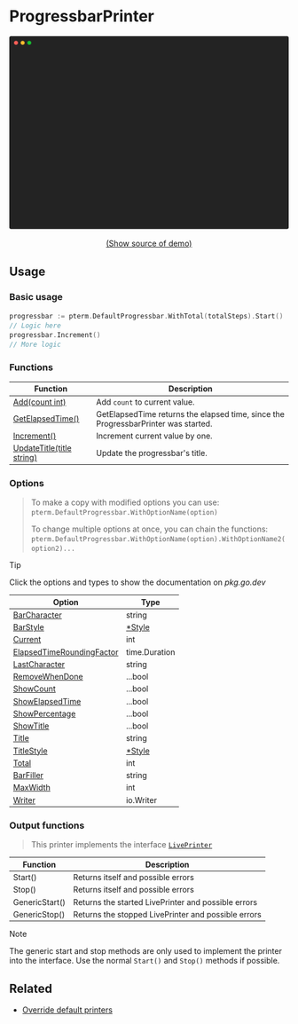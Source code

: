 # ProgressbarPrinter

<!--
Replace all of the following strings with the current printer.
     progressbar Progressbar ProgressbarPrinter DefaultProgressbar
-->

![ProgressbarPrinter Example](https://raw.githubusercontent.com/pterm/pterm/master/_examples/progressbar/animation.svg)

<p align="center"><a href="https://github.com/gemini/pterm/blob/master/_examples/progressbar/main.go" target="_blank">(Show source of demo)</a></p>

## Usage

### Basic usage

```go
progressbar := pterm.DefaultProgressbar.WithTotal(totalSteps).Start()
// Logic here
progressbar.Increment()
// More logic
```

### Functions

| Function                                                                                              | Description                                                                        |
| ----------------------------------------------------------------------------------------------------- | ---------------------------------------------------------------------------------- |
| [Add(count int)](https://pkg.go.dev/github.com/gemini/pterm#ProgressbarPrinter.Add)                    | Add `count` to current value.                                                      |
| [GetElapsedTime()](https://pkg.go.dev/github.com/gemini/pterm#ProgressbarPrinter.GetElapsedTime)       | GetElapsedTime returns the elapsed time, since the ProgressbarPrinter was started. |
| [Increment()](https://pkg.go.dev/github.com/gemini/pterm#ProgressbarPrinter.Increment)                 | Increment current value by one.                                                    |
| [UpdateTitle(title string)](https://pkg.go.dev/github.com/gemini/pterm#ProgressbarPrinter.UpdateTitle) | Update the progressbar's title.                                                    |

### Options

> To make a copy with modified options you can use:
> `pterm.DefaultProgressbar.WithOptionName(option)`
>
> To change multiple options at once, you can chain the functions:
> `pterm.DefaultProgressbar.WithOptionName(option).WithOptionName2(option2)...`

> [!TIP]
> Click the options and types to show the documentation on _pkg.go.dev_

| Option                                                                                                                  | Type                                                       |
| ----------------------------------------------------------------------------------------------------------------------- | ---------------------------------------------------------- |
| [BarCharacter](https://pkg.go.dev/github.com/gemini/pterm#ProgressbarPrinter.WithBarCharacter)                           | string                                                     |
| [BarStyle](https://pkg.go.dev/github.com/gemini/pterm#ProgressbarPrinter.WithBarStyle)                                   | [\*Style](https://pkg.go.dev/github.com/gemini/pterm#Style) |
| [Current](https://pkg.go.dev/github.com/gemini/pterm#ProgressbarPrinter.WithCurrent)                                     | int                                                        |
| [ElapsedTimeRoundingFactor](https://pkg.go.dev/github.com/gemini/pterm#ProgressbarPrinter.WithElapsedTimeRoundingFactor) | time.Duration                                              |
| [LastCharacter](https://pkg.go.dev/github.com/gemini/pterm#ProgressbarPrinter.WithLastCharacter)                         | string                                                     |
| [RemoveWhenDone](https://pkg.go.dev/github.com/gemini/pterm#ProgressbarPrinter.WithRemoveWhenDone)                       | ...bool                                                    |
| [ShowCount](https://pkg.go.dev/github.com/gemini/pterm#ProgressbarPrinter.WithShowCount)                                 | ...bool                                                    |
| [ShowElapsedTime](https://pkg.go.dev/github.com/gemini/pterm#ProgressbarPrinter.WithShowElapsedTime)                     | ...bool                                                    |
| [ShowPercentage](https://pkg.go.dev/github.com/gemini/pterm#ProgressbarPrinter.WithShowPercentage)                       | ...bool                                                    |
| [ShowTitle](https://pkg.go.dev/github.com/gemini/pterm#ProgressbarPrinter.WithShowTitle)                                 | ...bool                                                    |
| [Title](https://pkg.go.dev/github.com/gemini/pterm#ProgressbarPrinter.WithTitle)                                         | string                                                     |
| [TitleStyle](https://pkg.go.dev/github.com/gemini/pterm#ProgressbarPrinter.WithTitleStyle)                               | [\*Style](https://pkg.go.dev/github.com/gemini/pterm#Style) |
| [Total](https://pkg.go.dev/github.com/gemini/pterm#ProgressbarPrinter.WithTotal)                                         | int                                                        |
| [BarFiller](https://pkg.go.dev/github.com/gemini/pterm#ProgressbarPrinter.WithBarFiller)                                 | string                                                     |
| [MaxWidth](https://pkg.go.dev/github.com/gemini/pterm#ProgressbarPrinter.WithMaxWidth)                                   | int                                                        |
| [Writer](https://pkg.go.dev/github.com/gemini/pterm#ProgressbarPrinter.WithWriter)                                       | io.Writer                                                  |

### Output functions

> This printer implements the interface [`LivePrinter`](https://github.com/gemini/pterm/blob/master/interface_live_printer.go)

| Function       | Description                                         |
| -------------- | --------------------------------------------------- |
| Start()        | Returns itself and possible errors                  |
| Stop()         | Returns itself and possible errors                  |
| GenericStart() | Returns the started LivePrinter and possible errors |
| GenericStop()  | Returns the stopped LivePrinter and possible errors |

> [!NOTE]
> The generic start and stop methods are only used to implement the printer into the interface.
> Use the normal `Start()` and `Stop()` methods if possible.

## Related

- [Override default printers](docs/customizing/override-default-printer.md)
